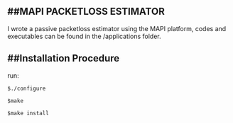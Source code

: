 ##MAPI PACKETLOSS ESTIMATOR
----------------------------
I wrote a passive packetloss estimator using the MAPI platform, codes and executables can be found in the /applications folder.

##Installation Procedure
-------------------------
run:
	
	$./configure
	
	$make
	
	$make install